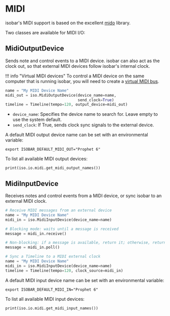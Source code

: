 # MIDI

isobar's MIDI support is based on the excellent [mido](https://mido.readthedocs.io/en/latest/) library. 

Two classes are available for MIDI I/O:

## MidiOutputDevice

Sends note and control events to a MIDI device. isobar can also act as the clock out, so that external MIDI devices follow isobar's internal clock.  

!!! info "Virtual MIDI devices" 
    To control a MIDI device on the same computer that is running isobar, you will need to create a [virtual MIDI bus](https://help.ableton.com/hc/en-us/articles/209774225-How-to-setup-a-virtual-MIDI-bus).

```python
name = "My MIDI Device Name"
midi_out = iso.MidiOutputDevice(device_name=name,
                                send_clock=True)
timeline = Timeline(tempo=120, output_device=midi_out)
```

- `device_name`: Specifies the device name to search for. Leave empty to use the system default.
- `send_clock`: If True, sends clock sync signals to the external device.

A default MIDI output device name can be set with an environmental variable:

```
export ISOBAR_DEFAULT_MIDI_OUT="Prophet 6"
``` 

To list all available MIDI output devices:

```
print(iso.io.midi.get_midi_output_names())
```

## MidiInputDevice

Receives notes and control events from a MIDI device, or sync isobar to an external MIDI clock.

```python
# Receive MIDI messages from an external device 
name = "My MIDI Device Name"
midi_in = iso.MidiInputDevice(device_name=name)

# Blocking mode: waits until a message is received
message = midi_in.receive()

# Non-blocking: if a message is available, return it; otherwise, return None
message = midi_in.poll()
```

```python
# Sync a Timeline to a MIDI external clock 
name = "My MIDI Device Name"
midi_in = iso.MidiInputDevice(device_name=name)
timeline = Timeline(tempo=120, clock_source=midi_in)
```

A default MIDI input device name can be set with an environmental variable:

```
export ISOBAR_DEFAULT_MIDI_IN="Prophet 6"
``` 

To list all available MIDI input devices:

```
print(iso.io.midi.get_midi_input_names())
```

